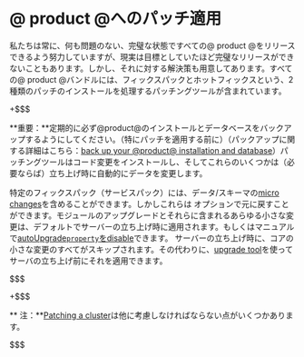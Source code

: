 # @ product @へのパッチ適用[](id=patching-liferay)

私たちは常に、何も問題のない、完璧な状態ですべての@ product @をリリースできるよう努力していますが、現実は目標としていたほど完璧なリリースができないこともあります。しかし、それに対する解決策も用意してあります。すべての@ product @バンドルには、フィックスパックとホットフィックスという、2種類のパッチのインストールを処理するパッチングツールが含まれています。

+$$$

**重要：**定期的に必ず@product@のインストールとデータベースをバックアップするようにしてください。（特にパッチを適用する前に）（パックアップに関する詳細はこちら：[back up your @product@ installation and database](/discover/deployment/-/knowledge_base/7-1/backing-up-a-liferay-installation)）パッチングツールはコード変更をインストールし、そしてこれらのいくつかは（必要ならば）立ち上げ時に自動的にデータを変更します。

 特定のフィックスパック（サービスパック）には、データ/スキーマの[micro changes](/develop/tutorials/-/knowledge_base/7-1/meaningful-schema-versioning#micro-change-examples)を含めることができます。しかしこれらは オプションで元に戻すことができます。モジュールのアップグレードとそれらに含まれるあらゆる小さな変更は、デフォルトでサーバーの立ち上げ時に適用されます。もしくはマニュアルで[autoUpgrade`property`をdisable](/discover/deployment/-/knowledge_base/7-1/running-the-upgrade#configuring-module-upgrades)できます。
サーバーの立ち上げ時に、コアの小さな変更のすべてがスキップされます。その代わりに、[upgrade tool](/discover/deployment/-/knowledge_base/7-1/upgrading-to-liferay-71)を使ってサーバの立ち上げ前にそれを適用できます。


$$$

+$$$

** 注：**[Patching a cluster](/discover/deployment/-/knowledge_base/7-1/updating-a-cluster)は他に考慮しなければならない点がいくつかあります。

$$$
